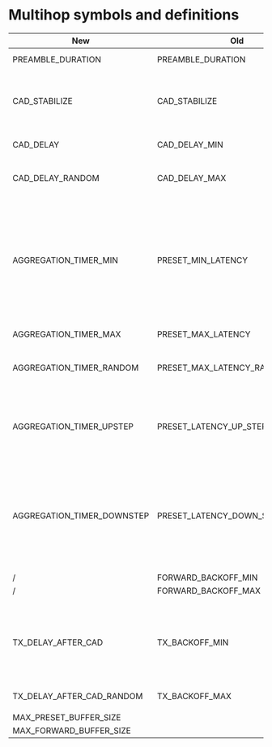 # Multihop symbols and definitions

| New							    | Old								| Description																| 
| ----------------------------------| --------------------------------- | ------------------------------------------------------------------------- |
| PREAMBLE_DURATION				    | PREAMBLE_DURATION					| Time in ms for how long the preamble is									| 
|									|									| 																			| 
| CAD_STABILIZE						| CAD_STABILIZE               		| Timedelay before executing CAD, after deep sleep when power down: to stabilize power supply | 
| CAD_DELAY		     				| CAD_DELAY_MIN             		| Nominal delay between CADs, defined by PREAMBLE_DURATION					| 
| CAD_DELAY_RANDOM					| CAD_DELAY_MAX						| Random window around CAD delay, defined by PREAMBLE_DURATION				| 
|									| 									| 																			| 
| AGGREGATION_TIMER_MIN				| PRESET_MIN_LATENCY         		| Aggregation timer = timer to wait for incoming data (own data or rx) to append to message in queu. To imrove latency, a stepup/stepdown mechanism is put in place (depending on how much extra data is coming in): this is the min value of that. | 
| AGGREGATION_TIMER_MAX 			| PRESET_MAX_LATENCY             	| Max value of the aggregation timer.										| 
| AGGREGATION_TIMER_RANDOM			| PRESET_MAX_LATENCY_RAND_WINDOW   	| Size of the random window around the current value of the aggregation timer. | 
| AGGREGATION_TIMER_UPSTEP			| PRESET_LATENCY_UP_STEP          	| Added to the current value of the aggregation timer, when more latency is tolerated, or more packets are coming in (efficient appending/aggregating). | 
| AGGREGATION_TIMER_DOWNSTEP		| PRESET_LATENCY_DOWN_STEP        	| Subtracted to the current value of the aggregation timer, when less latency is prefered, or almost no packets are coming in (added latency amounts to nothing: no use in waiting for packets if none are coming in). | 
|									| 									| 																			| 
| /									| FORWARD_BACKOFF_MIN				| Not in use 																| 
| /									| FORWARD_BACKOFF_MAX        		| Not in use 																| 
|									|									| 																			| 
| TX_DELAY_AFTER_CAD            	| TX_BACKOFF_MIN					| When pending tx (any packet), and a CAD is detected just before, postpone the message by this amount. This is the nominal value. Postpone at least 1 preamble. | 
| TX_DELAY_AFTER_CAD_RANDOM 		| TX_BACKOFF_MAX					| Random window around time delay after CAD									| 
|									|									| 	| 
| MAX_PRESET_BUFFER_SIZE 			| 									| 	| 
| MAX_FORWARD_BUFFER_SIZE 			| 									| 	| 